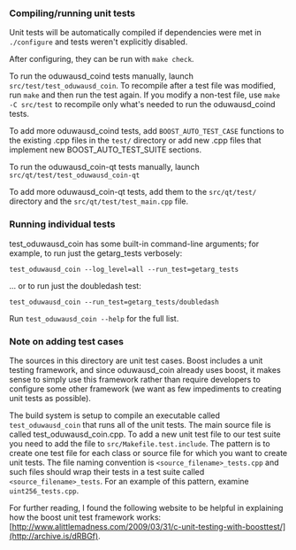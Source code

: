 ### Compiling/running unit tests

Unit tests will be automatically compiled if dependencies were met in `./configure`
and tests weren't explicitly disabled.

After configuring, they can be run with `make check`.

To run the oduwausd_coind tests manually, launch `src/test/test_oduwausd_coin`. To recompile
after a test file was modified, run `make` and then run the test again. If you
modify a non-test file, use `make -C src/test` to recompile only what's needed
to run the oduwausd_coind tests.

To add more oduwausd_coind tests, add `BOOST_AUTO_TEST_CASE` functions to the existing
.cpp files in the `test/` directory or add new .cpp files that
implement new BOOST_AUTO_TEST_SUITE sections.

To run the oduwausd_coin-qt tests manually, launch `src/qt/test/test_oduwausd_coin-qt`

To add more oduwausd_coin-qt tests, add them to the `src/qt/test/` directory and
the `src/qt/test/test_main.cpp` file.

### Running individual tests

test_oduwausd_coin has some built-in command-line arguments; for
example, to run just the getarg_tests verbosely:

    test_oduwausd_coin --log_level=all --run_test=getarg_tests

... or to run just the doubledash test:

    test_oduwausd_coin --run_test=getarg_tests/doubledash

Run `test_oduwausd_coin --help` for the full list.

### Note on adding test cases

The sources in this directory are unit test cases.  Boost includes a
unit testing framework, and since oduwausd_coin already uses boost, it makes
sense to simply use this framework rather than require developers to
configure some other framework (we want as few impediments to creating
unit tests as possible).

The build system is setup to compile an executable called `test_oduwausd_coin`
that runs all of the unit tests.  The main source file is called
test_oduwausd_coin.cpp. To add a new unit test file to our test suite you need
to add the file to `src/Makefile.test.include`. The pattern is to create
one test file for each class or source file for which you want to create
unit tests.  The file naming convention is `<source_filename>_tests.cpp`
and such files should wrap their tests in a test suite
called `<source_filename>_tests`. For an example of this pattern,
examine `uint256_tests.cpp`.

For further reading, I found the following website to be helpful in
explaining how the boost unit test framework works:
[http://www.alittlemadness.com/2009/03/31/c-unit-testing-with-boosttest/](http://archive.is/dRBGf).
